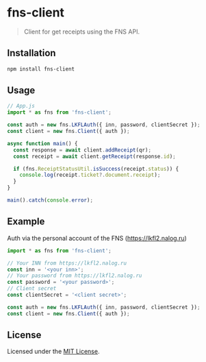 # fns-client

> Client for get receipts using the FNS API.

## Installation

```bash
npm install fns-client
```

## Usage

```js
// App.js
import * as fns from 'fns-client';

const auth = new fns.LKFLAuth({ inn, password, clientSecret });
const client = new fns.Client({ auth });

async function main() {
  const response = await client.addReceipt(qr);
  const receipt = await client.getReceipt(response.id);

  if (fns.ReceiptStatusUtil.isSuccess(receipt.status)) {
    console.log(receipt.ticket?.document.receipt);
  }
}

main().catch(console.error);
```

## Example

Auth via the personal account of the FNS (https://lkfl2.nalog.ru)

```js
import * as fns from 'fns-client';

// Your INN from https://lkfl2.nalog.ru
const inn = '<your inn>';
// Your password from https://lkfl2.nalog.ru
const password = '<your password>';
// Client secret
const clientSecret = '<client secret>';

const auth = new fns.LKFLAuth({ inn, password, clientSecret });
const client = new fns.Client({ auth });
```

## License

Licensed under the [MIT License](./LICENSE).
